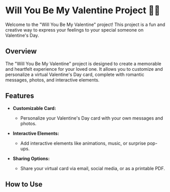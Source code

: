 # Will You Be My Valentine Project 💖🌹

Welcome to the "Will You Be My Valentine" project! This project is a fun and creative way to express your feelings to your special someone on Valentine's Day.

## Overview

The "Will You Be My Valentine" project is designed to create a memorable and heartfelt experience for your loved one. It allows you to customize and personalize a virtual Valentine's Day card, complete with romantic messages, photos, and interactive elements.

## Features

- **Customizable Card:**
  - Personalize your Valentine's Day card with your own messages and photos.

- **Interactive Elements:**
  - Add interactive elements like animations, music, or surprise pop-ups.

- **Sharing Options:**
  - Share your virtual card via email, social media, or as a printable PDF.

## How to Use
